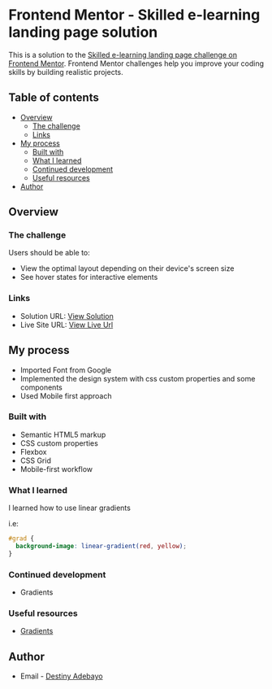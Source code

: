 # Frontend Mentor - Skilled e-learning landing page solution

This is a solution to the [Skilled e-learning landing page challenge on Frontend Mentor](https://www.frontendmentor.io/challenges/skilled-elearning-landing-page-S1ObDrZ8q). Frontend Mentor challenges help you improve your coding skills by building realistic projects.

## Table of contents

- [Overview](#overview)
  - [The challenge](#the-challenge)
  - [Links](#links)
- [My process](#my-process)
  - [Built with](#built-with)
  - [What I learned](#what-i-learned)
  - [Continued development](#continued-development)
  - [Useful resources](#useful-resources)
- [Author](#author)

## Overview

### The challenge

Users should be able to:

- View the optimal layout depending on their device's screen size
- See hover states for interactive elements

### Links

- Solution URL: [View Solution](https://your-solution-url.com)
- Live Site URL: [View Live Url](https://your-live-site-url.com)

## My process

- Imported Font from Google
- Implemented the design system with css custom properties and some components
- Used Mobile first approach

### Built with

- Semantic HTML5 markup
- CSS custom properties
- Flexbox
- CSS Grid
- Mobile-first workflow

### What I learned

I learned how to use linear gradients

i.e:

```css
#grad {
  background-image: linear-gradient(red, yellow);
}
```

### Continued development

- Gradients

### Useful resources

- [Gradients](https://www.w3schools.com/css/css3_gradients.asp)

## Author

- Email - [Destiny Adebayo](kingdeeyfx@gmail.com)
